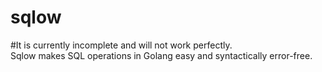 # sqlow
#It is currently incomplete and will not work perfectly.<br>
Sqlow makes SQL operations in Golang easy and syntactically error-free.
